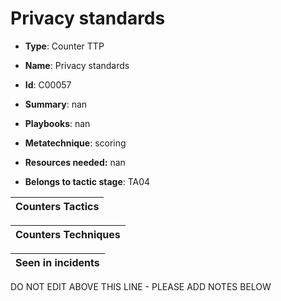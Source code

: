 # Privacy standards

* **Type**: Counter TTP

* **Name**: Privacy standards

* **Id**: C00057

* **Summary**: nan

* **Playbooks**: nan

* **Metatechnique**: scoring

* **Resources needed:** nan

* **Belongs to tactic stage**: TA04


| Counters Tactics |
| ---------------- |



| Counters Techniques |
| ------------------- |



| Seen in incidents |
| ----------------- |

DO NOT EDIT ABOVE THIS LINE - PLEASE ADD NOTES BELOW
